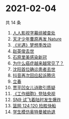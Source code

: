 # 2021-02-04

共 14 条

<!-- BEGIN ZHIHUSEARCH -->
<!-- 最后更新时间 Thu Feb 04 2021 12:11:53 GMT+0800 (CST) -->
1. [人人影视字幕组被查处](https://www.zhihu.com/search?q=人人影视字幕组)
1. [天才少年曹原再发 Nature](https://www.zhihu.com/search?q=曹原)
1. [《光遇》梦想季改动](https://www.zhihu.com/search?q=光遇)
1. [赵英俊去世](https://www.zhihu.com/search?q=赵英俊去世)
1. [石原里美感染新冠](https://www.zhihu.com/search?q=石原里美新冠)
1. [为什么癌症越来越常见了？](https://www.zhihu.com/search?q=癌症)
1. [沈阳首位确诊患者去世](https://www.zhihu.com/search?q=沈阳尹老太)
1. [抖音再次回应起诉腾讯](https://www.zhihu.com/search?q=抖音起诉腾讯)
1. [立春](https://www.zhihu.com/search?q=立春)
1. [贾平凹女儿诗歌引质疑](https://www.zhihu.com/search?q=贾平凹女儿)
1. [《工作细胞》登陆央视](https://www.zhihu.com/search?q=工作细胞)
1. [SN9 试飞着陆时发生爆炸](https://www.zhihu.com/search?q=sn9)
1. [篮网 124:120 险胜快船](https://www.zhihu.com/search?q=篮网)
1. [学生模仿奥特曼被劝退](https://www.zhihu.com/search?q=学生模仿奥特曼)
<!-- END ZHIHUSEARCH -->
